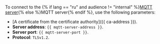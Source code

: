 To connect to the {% if lang == "ru" and audience != "internal" %}[MQTT server](../../glossary/mqtt-server.md){% else %}MQTT server{% endif %}, use the following parameters:
- [A certificate from the certificate authority]({{ ca-address }}).
- **Server address**: `{{ mqtt-server-address }}`.
- **Server port**: `{{ mqtt-server-port }}`.
- **Protocol**: `TLSv1.2`.